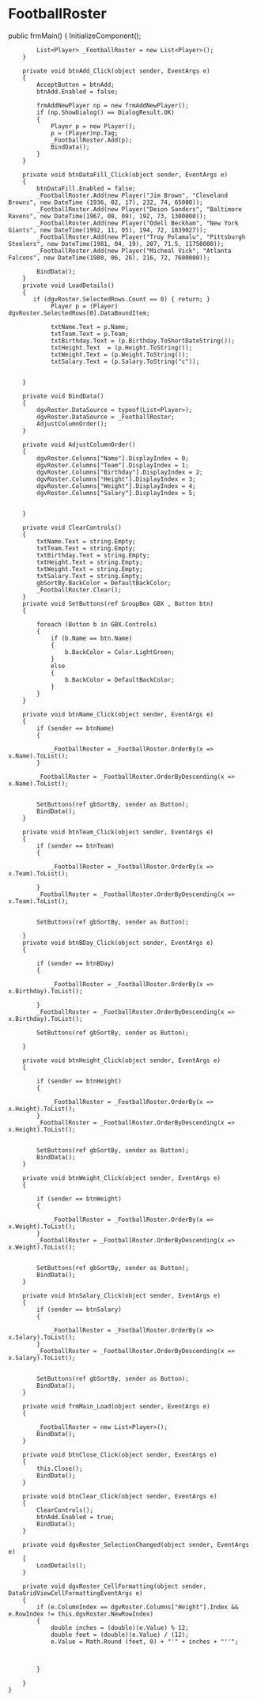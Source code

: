 # FootballRoster

 public frmMain()
        {
            InitializeComponent();
            
            List<Player> _FootballRoster = new List<Player>();
        }

        private void btnAdd_Click(object sender, EventArgs e)
        {
            AcceptButton = btnAdd;
            btnAdd.Enabled = false;

            frmAddNewPlayer np = new frmAddNewPlayer();
            if (np.ShowDialog() == DialogResult.OK)
            {
                Player p = new Player();
                p = (Player)np.Tag;
                _FootballRoster.Add(p);
                BindData();
            }
        }

        private void btnDataFill_Click(object sender, EventArgs e)
        {
            btnDataFill.Enabled = false;
            _FootballRoster.Add(new Player("Jim Brown", "Cleveland Browns", new DateTime (1936, 02, 17), 232, 74, 65000));
            _FootballRoster.Add(new Player("Deion Sanders", "Baltimore Ravens", new DateTime(1967, 08, 09), 192, 73, 1300000));
            _FootballRoster.Add(new Player("Odell Beckham", "New York Giants", new DateTime(1992, 11, 05), 194, 72, 1839027));
            _FootballRoster.Add(new Player("Troy Polamalu", "Pittsburgh Steelers", new DateTime(1981, 04, 19), 207, 71.5, 11750000));
            _FootballRoster.Add(new Player("Micheal Vick", "Atlanta Falcons", new DateTime(1980, 06, 26), 216, 72, 7600000));

            BindData();
        }
        private void LoadDetails()
        { 
           if (dgvRoster.SelectedRows.Count == 0) { return; }
                Player p = (Player) dgvRoster.SelectedRows[0].DataBoundItem;

                txtName.Text = p.Name;
                txtTeam.Text = p.Team;
                txtBirthday.Text = (p.Birthday.ToShortDateString());
                txtHeight.Text  = (p.Height.ToString());
                txtWeight.Text = (p.Weight.ToString());
                txtSalary.Text = (p.Salary.ToString("c"));
            
            
        }

        private void BindData()
        {
            dgvRoster.DataSource = typeof(List<Player>);
            dgvRoster.DataSource = _FootballRoster; 
            AdjustColumnOrder();
        }
  
        private void AdjustColumnOrder()
        {
            dgvRoster.Columns["Name"].DisplayIndex = 0;
            dgvRoster.Columns["Team"].DisplayIndex = 1;
            dgvRoster.Columns["Birthday"].DisplayIndex = 2;
            dgvRoster.Columns["Height"].DisplayIndex = 3;
            dgvRoster.Columns["Weight"].DisplayIndex = 4;
            dgvRoster.Columns["Salary"].DisplayIndex = 5;

           
        }

        private void ClearControls()
        {
            txtName.Text = string.Empty;
            txtTeam.Text = string.Empty;
            txtBirthday.Text = string.Empty;
            txtHeight.Text = string.Empty;
            txtWeight.Text = string.Empty;
            txtSalary.Text = string.Empty;
            gbSortBy.BackColor = DefaultBackColor;
            _FootballRoster.Clear();
        }
        private void SetButtons(ref GroupBox GBX , Button btn)
        {
  
            foreach (Button b in GBX.Controls)
            {
                if (b.Name == btn.Name)
                {
                    b.BackColor = Color.LightGreen;
                }
                else
                {
                    b.BackColor = DefaultBackColor;
                }
            }
        }
        
        private void btnName_Click(object sender, EventArgs e)
        { 
            if (sender == btnName)
            {
              
                _FootballRoster = _FootballRoster.OrderBy(x => x.Name).ToList();   
            }

            _FootballRoster = _FootballRoster.OrderByDescending(x => x.Name).ToList();


            SetButtons(ref gbSortBy, sender as Button);
            BindData();
        }

        private void btnTeam_Click(object sender, EventArgs e)
        {
            if (sender == btnTeam)
            {
                
                _FootballRoster = _FootballRoster.OrderBy(x => x.Team).ToList();
                
            }
            _FootballRoster = _FootballRoster.OrderByDescending(x => x.Team).ToList();


            SetButtons(ref gbSortBy, sender as Button);
            
        }
        private void btnBDay_Click(object sender, EventArgs e)
        {
            
            if (sender == btnBDay)
            {
                
                _FootballRoster = _FootballRoster.OrderBy(x => x.Birthday).ToList();
               
            }
            _FootballRoster = _FootballRoster.OrderByDescending(x => x.Birthday).ToList();

            SetButtons(ref gbSortBy, sender as Button);
           
        }

        private void btnHeight_Click(object sender, EventArgs e)
        {
           
            if (sender == btnHeight)
            {
                
                _FootballRoster = _FootballRoster.OrderBy(x => x.Height).ToList();
            }
            _FootballRoster = _FootballRoster.OrderByDescending(x => x.Height).ToList();


            SetButtons(ref gbSortBy, sender as Button);
            BindData();
        }

        private void btnWeight_Click(object sender, EventArgs e)
        {
            
            if (sender == btnWeight)
            {
               
                _FootballRoster = _FootballRoster.OrderBy(x => x.Weight).ToList();
            }
            _FootballRoster = _FootballRoster.OrderByDescending(x => x.Weight).ToList();


            SetButtons(ref gbSortBy, sender as Button);
            BindData();
        }

        private void btnSalary_Click(object sender, EventArgs e)
        {
            if (sender == btnSalary)
            {
                
                _FootballRoster = _FootballRoster.OrderBy(x => x.Salary).ToList();
            }
            _FootballRoster = _FootballRoster.OrderByDescending(x => x.Salary).ToList();


            SetButtons(ref gbSortBy, sender as Button);
            BindData();
        }

        private void frmMain_Load(object sender, EventArgs e)
        {

            _FootballRoster = new List<Player>();
            BindData();
        }
    
        private void btnClose_Click(object sender, EventArgs e)
        {
            this.Close();
            BindData();
        }

        private void btnClear_Click(object sender, EventArgs e)
        {
            ClearControls();
            btnAdd.Enabled = true;
            BindData();
        }

        private void dgvRoster_SelectionChanged(object sender, EventArgs e)
        {
            LoadDetails();
        }

        private void dgvRoster_CellFormatting(object sender, DataGridViewCellFormattingEventArgs e)
        {
            if (e.ColumnIndex == dgvRoster.Columns["Height"].Index && e.RowIndex != this.dgvRoster.NewRowIndex)
            {
                double inches = (double)(e.Value) % 12;
                double feet = (double)(e.Value) / (12);
                e.Value = Math.Round (feet, 0) + "'" + inches + "''";



            }

        }
    }

